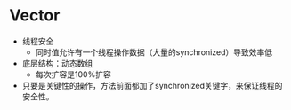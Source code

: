 # Vector

* 线程安全 
  - 同时值允许有一个线程操作数据（大量的synchronized）导致效率低
* 底层结构：动态数组
  - 每次扩容是100%扩容
* 只要是关键性的操作，方法前面都加了synchronized关键字，来保证线程的安全性。
